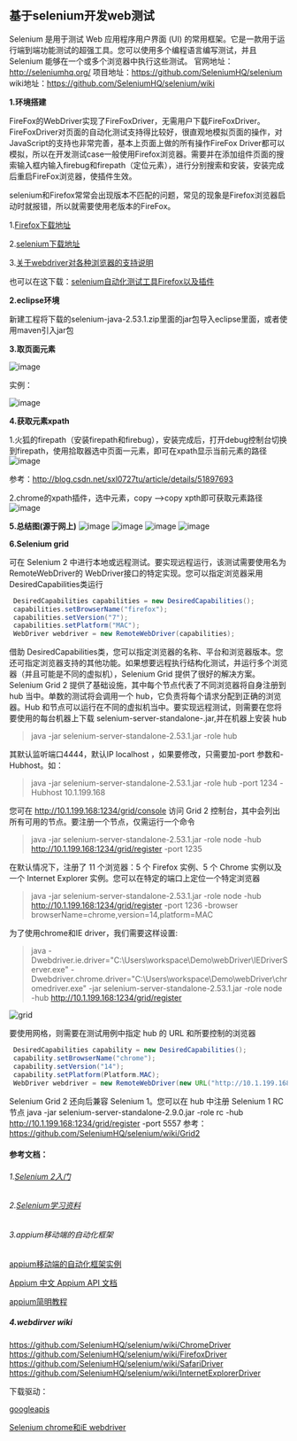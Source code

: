 **基于selenium开发web测试**
---

Selenium 是用于测试 Web 应用程序用户界面 (UI) 的常用框架。它是一款用于运行端到端功能测试的超强工具。您可以使用多个编程语言编写测试，并且 Selenium 能够在一个或多个浏览器中执行这些测试。
官网地址：http://seleniumhq.org/
项目地址：https://github.com/SeleniumHQ/selenium
wiki地址：https://github.com/SeleniumHQ/selenium/wiki

**1.环境搭建**

FireFox的WebDriver实现了FireFoxDriver，无需用户下载FireFoxDriver。FireFoxDriver对页面的自动化测试支持得比较好，很直观地模拟页面的操作，对JavaScript的支持也非常完善，基本上页面上做的所有操作FireFox Driver都可以模拟，所以在开发测试case一般使用Firefox浏览器。需要并在添加组件页面的搜索输入框内输入firebug和firepath（定位元素），进行分别搜索和安装，安装完成后重启FireFox浏览器，使插件生效。

selenium和Firefox常常会出现版本不匹配的问题，常见的现象是Firefox浏览器启动时就报错，所以就需要使用老版本的FireFox。

1.[Firefox下载地址](https://ftp.mozilla.org/pub/firefox/releases/)

2.[selenium下载地址](http://selenium-release.storage.googleapis.com/index.html)

3.[关于webdriver对各种浏览器的支持说明](http://www.07net01.com/linux/webdriverduigezhongliulanqidezhichi_588995_1379679901.html)

也可以在这下载：[selenium自动化测试工具Firefox以及插件](http://download.csdn.net/detail/tianwei7518/9801880)

**2.eclipse环境**

新建工程将下载的selenium-java-2.53.1.zip里面的jar包导入eclipse里面，或者使用maven引入jar包

**3.取页面元素**

![image](https://github.com/slimina/fitnesse_demo/blob/master/images/950020-20160705210138936-1387302722.png?raw=true)

实例：

![image](https://github.com/slimina/fitnesse_demo/blob/master/images/402003944.png?raw=true)

**4.获取元素xpath**

1.火狐的firepath（安装firepath和firebug），安装完成后，打开debug控制台切换到firepath，使用拾取器选中页面一元素，即可在xpath显示当前元素的路径
![image](https://github.com/slimina/fitnesse_demo/blob/master/images/12.png?raw=true)

参考：http://blog.csdn.net/sxl0727tu/article/details/51897693

2.chrome的xpath插件，选中元素，copy -->copy xpth即可获取元素路径
![image](https://github.com/slimina/fitnesse_demo/blob/master/images/13.png?raw=true)

**5.总结图(源于网上)**
![image](https://github.com/slimina/fitnesse_demo/blob/master/images/21.png?raw=true)
![image](https://github.com/slimina/fitnesse_demo/blob/master/images/22.png?raw=true)
![image](https://github.com/slimina/fitnesse_demo/blob/master/images/23.png?raw=true)
![image](https://github.com/slimina/fitnesse_demo/blob/master/images/24.png?raw=true)

**6.Selenium grid**

可在 Selenium 2 中进行本地或远程测试。要实现远程运行，该测试需要使用名为 RemoteWebDriver的 WebDriver接口的特定实现。您可以指定浏览器采用 DesiredCapabilities类运行
```java
 DesiredCapabilities capabilities = new DesiredCapabilities(); 
 capabilities.setBrowserName("firefox"); 
 capabilities.setVersion("7"); 
 capabilities.setPlatform("MAC"); 
 WebDriver webdriver = new RemoteWebDriver(capabilities);
```
借助 DesiredCapabilities类，您可以指定浏览器的名称、平台和浏览器版本。您还可指定浏览器支持的其他功能。如果想要远程执行结构化测试，并运行多个浏览器（并且可能是不同的虚拟机），Selenium Grid 提供了很好的解决方案。
Selenium Grid 2 提供了基础设施，其中每个节点代表了不同浏览器将自身注册到 hub 当中。单数的测试将会调用一个 hub，它负责将每个请求分配到正确的浏览器。Hub 和节点可以运行在不同的虚拟机当中。要实现远程测试，则需要在您将要使用的每台机器上下载 selenium-server-standalone-<version>.jar,并在机器上安装 hub
>java -jar selenium-server-standalone-2.53.1.jar -role hub

其默认监听端口4444，默认IP localhost ，如果要修改，只需要加-port 参数和-Hubhost。如：
>java -jar selenium-server-standalone-2.53.1.jar -role hub -port 1234 -Hubhost 10.1.199.168

您可在 http://10.1.199.168:1234/grid/console 访问 Grid 2 控制台，其中会列出所有可用的节点。要注册一个节点，仅需运行一个命令
> java -jar selenium-server-standalone-2.53.1.jar -role node -hub http://10.1.199.168:1234/grid/register -port 1235

在默认情况下，注册了 11 个浏览器：5 个 Firefox 实例、5 个 Chrome 实例以及一个 Internet Explorer 实例。您可以在特定的端口上定位一个特定浏览器
>java -jar selenium-server-standalone-2.53.1.jar -role node -hub http://10.1.199.168:1234/grid/register -port 1236 -browser browserName=chrome,version=14,platform=MAC

为了使用chrome和IE driver，我们需要这样设置:
>java -Dwebdriver.ie.driver="C:\Users\workspace\Demo\webDriver\IEDriverServer.exe" -Dwebdriver.chrome.driver="C:\Users\workspace\Demo\webDriver\chromedriver.exe" -jar selenium-server-standalone-2.53.1.jar -role node -hub http://10.1.199.168:1234/grid/register

![grid](https://github.com/slimina/fitnesse_demo/blob/master/images/25.png?raw=true)

要使用网格，则需要在测试用例中指定 hub 的 URL 和所要控制的浏览器
```java
 DesiredCapabilities capability = new DesiredCapabilities(); 
 capability.setBrowserName("chrome"); 
 capability.setVersion("14"); 
 capability.setPlatform(Platform.MAC); 
 WebDriver webdriver = new RemoteWebDriver(new URL("http://10.1.199.168:1234/grid/register"), capability);
```
Selenium Grid 2 还向后兼容 Selenium 1。您可以在 hub 中注册 Selenium 1 RC 节点
java -jar selenium-server-standalone-2.9.0.jar -role rc -hub http://10.1.199.168:1234/grid/register -port 5557
参考：https://github.com/SeleniumHQ/selenium/wiki/Grid2


#### 参考文档：

###### 1.[Selenium 2入门](https://www.ibm.com/developerworks/cn/web/wa-selenium2/)

###### 2.[Selenium学习资料](http://www.cnblogs.com/tobecrazy/category/605623.html)

###### 3.appium移动端的自动化框架

[appium移动端的自动化框架实例](http://www.cnblogs.com/tobecrazy/category/699177.html)

[Appium 中文 Appium API 文档](https://testerhome.com/topics/3144)

[appium简明教程](http://www.yangyanxing.com/article/1266.html)

##### 4.webdirver wiki
https://github.com/SeleniumHQ/selenium/wiki/ChromeDriver
https://github.com/SeleniumHQ/selenium/wiki/FirefoxDriver
https://github.com/SeleniumHQ/selenium/wiki/SafariDriver
https://github.com/SeleniumHQ/selenium/wiki/InternetExplorerDriver

下载驱动：

[googleapis](http://selenium-release.storage.googleapis.com/index.html)

[Selenium chrome和iE webdriver](http://download.csdn.net/detail/tianwei7518/9802292)
